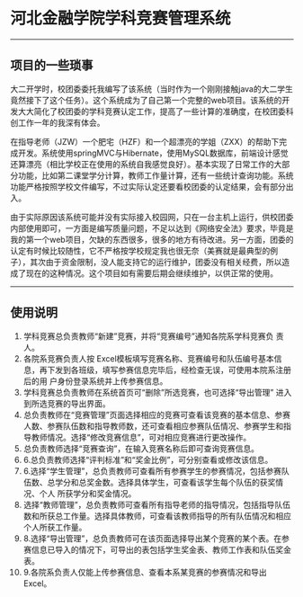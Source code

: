 # 河北金融学院学科竞赛管理系统

---
## 项目的一些琐事
大二开学时，校团委委托我编写了该系统（当时作为一个刚刚接触java的大二学生竟然接下了这个任务）。这个系统成为了自己第一个完整的web项目。该系统的开发大大简化了校团委的学科竞赛认定工作，提高了一些计算的准确度，在校团委科创工作一年的我深有体会。

在指导老师（JZW）一个肥宅（HZF）和一个超漂亮的学姐（ZXX）的帮助下完成开发。系统使用springMVC与Hibernate，使用MySQL数据库，前端设计感觉还算漂亮（相比学校正在使用的系统自我感觉良好）。基本实现了日常工作的大部分功能，比如第二课堂学分计算，教师工作量计算，还有一些统计查询功能。系统功能严格按照学校文件编写，不过实际认定还要看校团委的认定结果，会有部分出入。

由于实际原因该系统可能并没有实际接入校园网，只在一台主机上运行，供校团委内部使用即可，一方面是编写质量问题，不足以达到《网络安全法》要求，毕竟是我的第一个web项目，欠缺的东西很多，很多的地方有待改进。另一方面，团委的认定有时候比较随性，它不严格按学校规定我也很无奈（美赛就是最典型的例子），其次由于资金限制，没人能支持它的运行维护，团委没有相关经费，所以造成了现在的这种情况。这个项目如有需要后期会继续维护，以供正常的使用。

---
## 使用说明
 1. 学科竞赛总负责教师“新建”竞赛，并将“竞赛编号”通知各院系学科竞赛负 责人。
 2. 各院系竞赛负责人按 Excel模板填写竞赛名称、竞赛编号和队伍编号基本信息，再下发到各班级，填写参赛信息完毕后，经检查无误，可使用本院系注册后的用 户身份登录系统并上传参赛信息。
 3. 学科竞赛总负责教师在系统首页可“删除”所选竞赛，也可选择“导出管理” 进入到所选竞赛的导出界面。
 4. 总负责教师在“竞赛管理”页面选择相应的竞赛可查看该竞赛的基本信息、参赛人数、参赛队伍数和指导教师数，还可查看相应参赛队伍情况、参赛学生和指导教师情况。选择“修改竞赛信息”，可对相应竞赛进行更改操作。 
 5. 总负责教师选择“竞赛查询”，在输入竞赛名称后即可查询竞赛信息。
 6. 6.总负责教师选择“评判标准”和“奖金比例”，可分别查看或修改该信息。
 7. 6.选择“学生管理”，总负责教师可查看所有参赛学生的参赛情况，包括参赛队伍数、总学分和总奖金数。选择具体学生，可查看该学生每个队伍的获奖情况、个人 所获学分和奖金情况。
 8. 选择“教师管理”，总负责教师可查看所有指导老师的指导情况，包括指导队伍数和所获总工作量。选择具体教师，可查看该教师指导的所有队伍情况和相应个人所获工作量。
 9. 8.选择“导出管理”，总负责教师可在该页面选择导出某个竞赛的某个表。在参赛信息已导入的情况下，可导出的表包括学生奖金表、教师工作表和队伍奖金表。 
 10. 9.各院系负责人仅能上传参赛信息、查看本系某竞赛的参赛情况和导出 Excel。
